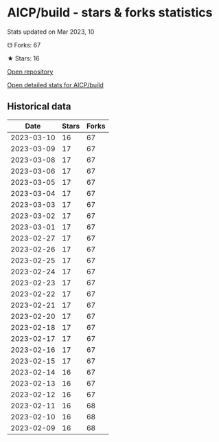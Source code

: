 # AICP/build - stars & forks statistics

Stats updated on Mar 2023, 10

☋ Forks: 67

★ Stars: 16

[Open repository](https://github.com/AICP/build)

[Open detailed stats for AICP/build](https://reviewgithub.com/rep/AICP/build)

## Historical data
| Date | Stars | Forks |
|------|-------|-------|
| 2023-03-10 | 16 | 67 | 
| 2023-03-09 | 17 | 67 | 
| 2023-03-08 | 17 | 67 | 
| 2023-03-06 | 17 | 67 | 
| 2023-03-05 | 17 | 67 | 
| 2023-03-04 | 17 | 67 | 
| 2023-03-03 | 17 | 67 | 
| 2023-03-02 | 17 | 67 | 
| 2023-03-01 | 17 | 67 | 
| 2023-02-27 | 17 | 67 | 
| 2023-02-26 | 17 | 67 | 
| 2023-02-25 | 17 | 67 | 
| 2023-02-24 | 17 | 67 | 
| 2023-02-23 | 17 | 67 | 
| 2023-02-22 | 17 | 67 | 
| 2023-02-21 | 17 | 67 | 
| 2023-02-20 | 17 | 67 | 
| 2023-02-18 | 17 | 67 | 
| 2023-02-17 | 17 | 67 | 
| 2023-02-16 | 17 | 67 | 
| 2023-02-15 | 17 | 67 | 
| 2023-02-14 | 16 | 67 | 
| 2023-02-13 | 16 | 67 | 
| 2023-02-12 | 16 | 67 | 
| 2023-02-11 | 16 | 68 | 
| 2023-02-10 | 16 | 68 | 
| 2023-02-09 | 16 | 68 | 

